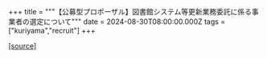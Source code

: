 +++
title = """【公募型プロポーザル】図書館システム等更新業務委託に係る事業者の選定について"""
date = 2024-08-30T08:00:00.000Z
tags = ["kuriyama","recruit"]
+++


[[source]](https://www.town.kuriyama.hokkaido.jp/site/shisetsu/27794.html)

